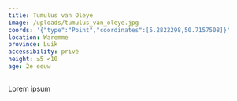```yaml
---
title: Tumulus van Oleye
image: /uploads/tumulus_van_oleye.jpg
coords: '{"type":"Point","coordinates":[5.2822298,50.7157508]}'
location: Waremme
province: Luik
accessibility: privé
height: ≥5 <10
age: 2e eeuw
---
```

Lorem ipsum